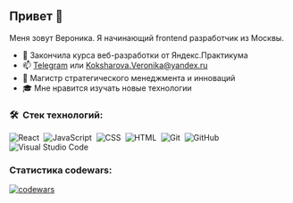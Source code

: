 ## Привет 👋

Меня зовут Вероника. Я начинающий frontend разработчик из Москвы.

+ 🔭 Закончила курса веб-разработки от Яндекс.Практикума
+ 📫 [Telegram](t.me/mysterynorsolved) или Koksharova.Veronika@yandex.ru
+ 🌱 Магистр стратегического менеджмента и инноваций
+ 🎓 Мне нравится изучать новые технологии

### 🛠 &nbsp;Стек технологий:

![React](https://img.shields.io/badge/-React-05122A?style=flat&logo=react)&nbsp;
![JavaScript](https://img.shields.io/badge/-JavaScript-05122A?style=flat&logo=javascript)&nbsp;
![CSS](https://img.shields.io/badge/-CSS-05122A?style=flat&logo=CSS3&logoColor=1572B6)&nbsp;
![HTML](https://img.shields.io/badge/-HTML-05122A?style=flat&logo=HTML5)&nbsp;
![Git](https://img.shields.io/badge/-Git-05122A?style=flat&logo=git)&nbsp;
![GitHub](https://img.shields.io/badge/-GitHub-05122A?style=flat&logo=github)&nbsp;
![Visual Studio Code](https://img.shields.io/badge/-Visual%20Studio%20Code-05122A?style=flat&logo=visual-studio-code&logoColor=007ACC)&nbsp;

### Статистика codewars:
[![codewars](https://www.codewars.com/users/delioncourts/badges/large)](https://www.codewars.com/users/delioncourts/badges/large)